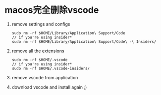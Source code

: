 # macos完全删除vscode

1. remove settings and configs  

    ```
    sudo rm -rf $HOME/Library/Application\ Support/Code
    // if you're using insider*
    sudo rm -rf $HOME/Library/Application\ Support/Code\ -\ Insiders/   
    ```

2. remove all the extensions   

    ```
    sudo rm -rf $HOME/.vscode
    // if you're using insider*
    sudo rm -rf $HOME/.vscode-insiders/
    ```

3. remove vscode from application


4. download vscode and install again ;)